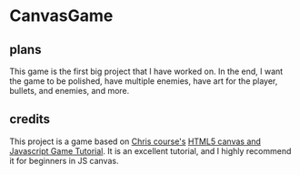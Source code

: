 # CanvasGame
## plans
This game is the first big project that I have worked on. In the end, I want the game to be polished, have multiple enemies, have art for the player, bullets, and enemies, and more.
## credits
This project is a game based on [Chris course's](https://www.youtube.com/channel/UC9Yp2yz6-pwhQuPlIDV_mjA) [HTML5 canvas and Javascript Game Tutorial](https://www.youtube.com/watch?v=eI9idPTT0c4). It is an excellent tutorial, and I highly recommend it for beginners in JS canvas.
